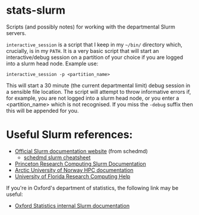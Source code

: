 # stats-slurm
Scripts (and possibly notes) for working with the departmental Slurm servers.

`interactive_session` is a script that I keep in my `~/bin/` directory which, crucially, is in my `PATH`.
It is a very basic script that will start an interactive/debug session on a partition of your choice if you
 are logged into a slurm head node.  Example use:

```
interactive_session -p <partition_name>
```
This will start a 30 minute (the current departmental limit) debug session in a sensible file location.
The script will attempt to throw informative errors if, for example, you are not logged into a slurm head node,
 or you enter a <partition_name> which is not recognised.  If you miss the `-debug` suffix then this will be appended for you.


# Useful Slurm references:
- [Official Slurm documentation website](https://slurm.schedmd.com) (from schedmd)
  - [schedmd slurm cheatsheet](https://slurm.schedmd.com/pdfs/summary.pdf)
- [Princeton Research Computing Slurm Documentation](https://researchcomputing.princeton.edu/support/knowledge-base/slurm)
- [Arctic University of Norway HPC documentation](https://hpc-uit.readthedocs.io/en/latest/jobs/examples.html)
- [University of Florida Research Computing Help](https://help.rc.ufl.edu/doc/UFRC_Help_and_Documentation)


If you're in Oxford's department of statistics, the following link may be useful:
- [Oxford Statistics internal Slurm documentation](http://internal.stats.ox.ac.uk/it-support/computation/slurm/)